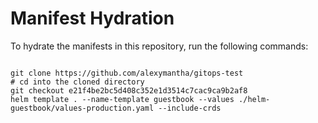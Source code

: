 
# Manifest Hydration

To hydrate the manifests in this repository, run the following commands:

```shell

git clone https://github.com/alexymantha/gitops-test
# cd into the cloned directory
git checkout e21f4be2bc5d408c352e1d3514c7cac9ca9b2af8
helm template . --name-template guestbook --values ./helm-guestbook/values-production.yaml --include-crds
```